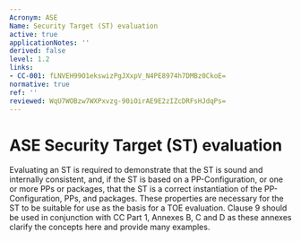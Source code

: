 ```yaml
---
Acronym: ASE
Name: Security Target (ST) evaluation
active: true
applicationNotes: ''
derived: false
level: 1.2
links:
- CC-001: fLNVEH99O1ekswizPgJXxpV_N4PE8974h7DMBz0CkoE=
normative: true
ref: ''
reviewed: WqU7WOBzw7WXPxvzg-90iOirAE9E2zIZcDRFsHJdqPs=
---
```


# ASE Security Target (ST) evaluation

Evaluating an ST is required to demonstrate that the ST is sound and internally consistent, and, if the ST is based on a PP-Configuration, or one or more PPs or packages, that the ST is a correct instantiation of the PP-Configuration, PPs, and packages. These properties are necessary for the ST to be suitable for use as the basis for a TOE evaluation. Clause 9 should be used in conjunction with CC Part 1, Annexes B, C and D as these annexes clarify the concepts here and provide many examples.